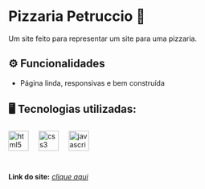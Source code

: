 # Pizzaria Petruccio 🍕
Um site feito para representar um site para uma pizzaria.

## ⚙ Funcionalidades 
- Página linda, responsivas e bem construída <br>


## 🖥️ Tecnologias utilizadas:<br>
###

<div align="left">
  <img src="https://cdn.jsdelivr.net/gh/devicons/devicon/icons/html5/html5-original.svg" height="40" alt="html5 logo"  />
  <img width="12" />
  <img src="https://cdn.jsdelivr.net/gh/devicons/devicon/icons/css3/css3-original.svg" height="40" alt="css3 logo"  />
  <img width="12" />
  <img src="https://cdn.jsdelivr.net/gh/devicons/devicon/icons/javascript/javascript-original.svg" height="40" alt="javascript logo"  />
  <img width="12" />
</div>
<br>

###

**Link do site:** <i>[clique aqui]() <br>

